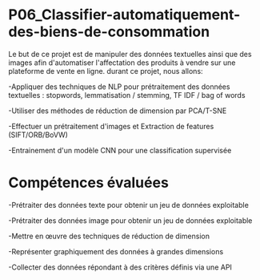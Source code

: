 # P06_Classifier-automatiquement-des-biens-de-consommation

Le but de ce projet est de manipuler des données textuelles ainsi que des images afin d'automatiser l'affectation des produits à vendre sur une plateforme de vente en ligne.
durant ce projet, nous allons:

-Appliquer des techniques de NLP pour prétraitement des données textuelles : stopwords, lemmatisation / stemming, TF IDF / bag of words

-Utiliser des méthodes de réduction de dimension par PCA/T-SNE

-Effectuer un prétraitement d'images et Extraction de features (SIFT/ORB/BoVW)

-Entrainement d'un modèle CNN pour une classification supervisée


# Compétences évaluées
-Prétraiter des données texte pour obtenir un jeu de données exploitable

-Prétraiter des données image pour obtenir un jeu de données exploitable

-Mettre en œuvre des techniques de réduction de dimension

-Représenter graphiquement des données à grandes dimensions

-Collecter des données répondant à des critères définis via une API

